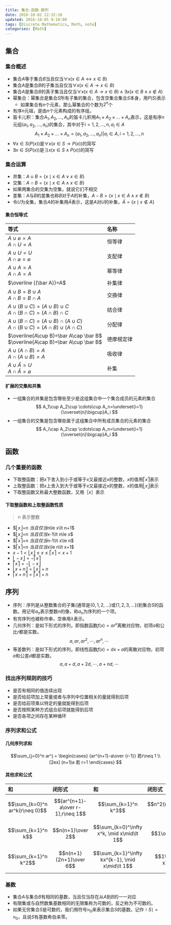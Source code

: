 ```yaml
---
title: 集合-函数-数列
date: 2016-10-02 22:32:10
updated: 2016-10-05 9:10:00
tags: [Discrete Mathematics, Math, note]
categories: [Math]
---
```

## 集合
### 集合概述
* 集合$A$等于集合$B$当且仅当$∀x(x\in A↔︎x\in B)$
* 集合$A$是集合$B$的子集当且仅当$∀x(x\in A→x\in B)$
* 集合$A$是集合$B$的真子集当且仅当$∀x(x\in A→x\in B)∧∃x(x∈B∧x∉A)$
* 幂集合：幂集合是集合$S$所有子集的集合，包含空集合集合$S$本身，用$P(S)$表示
    - 如果集合有$n$个元素，那么幂集合的个数为$2^n$个
* 有序$n$元祖，是由$n$个元素构成的有序组。
* 笛卡儿积：集合$A_1,A_2,\dots,A_n$的笛卡儿积用$A_1\times A_2\times \dots \times A_n$表示，这是有序$n$元组$(a_1,a_2,\dots,a_n)$的集合，其中对于$i=1,2,\dots,n, a_i∈A$
$$
    A_1\times A_2\times \dots \times A_n = {(a_1,a_2,\dots ,a_n)|a_i∈A,i=1,2,\dots,n}
$$
* $∀x∈S(P(x))$是$∀x(x∈S→P(x))$的简写
* $∃x∈S(P(x))$是$∃x(x∈S∧P(x))$的简写

### 集合运算
* 并集：$A\cup B=\{x\mid x\in A∨x\in B\}$
* 交集：$A\cap B=\{x\mid x\in A∧x\in B\}$
* 如果两集合的交集为空集，就说它们不相交
* 差集：$A$与$B$的差集也称$B$对于$A$的补集，$A-B=\{x\mid x\in A∧x\notin B\}$
* 令$U$为全集，集合$A$的补集用$\bar A$表示，这是$A$对$U$的补集，$\bar A=\{x\mid x\notin A\}$

#### 集合恒等式
|等式|名称|
|:--|:--|
|$A∪\varnothing=A$ <br>$A\cap U=A$|恒等律|
|$A\cup U=U$<br>$A\cap \varnothing=\varnothing$|支配律|
|$A\cup A=A$<br>$A\cap A=A$|幂等律|
|$\overline {(\bar A)}=A$|补集律|
|$A\cup B=B\cup A$<br>$A\cap B=B\cap A$|交换律|
|$A\cup (B\cup C)=(A\cup B)\cup C$<br>$A\cap(B\cap C)=(A\cap B)\cap C$|结合律|
|$A\cup(B\cap C)=(A\cup B)\cap(A\cup C)$<br>$A\cap(B\cup C)=(A\cap B)\cup(A\cap C)$|分配律|
|$\overline{A\cup B}=\bar A\cap \bar B$<br>$\overline{A\cap B}=\bar A\cup \bar B$|德摩根定律|
|$A\cup(A\cap B)=A$<br>$A\cap(A\cup B)=A$|吸收律|
|$A\cup \bar A=U$<br>$A\cap \bar A=\varnothing$|补集|

#### 扩展的交集和并集
* 一组集合的并集是包含哪些至少是这组集合中一个集合成员的元素的集合  
$$
    A_1\cup A_2\cup \cdots\cup A_n=\underset{i=1}{\overset{n}\bigcup}A_i
$$
* 一组集合的交集是包含哪些属于这组集合中所有成员集合的元素的集合
$$
    A_i\cap A_2\cap \cdots\cap A_n=\underset{i=1}{\overset{n}\bigcap}A_i
$$

## 函数
### 几个重要的函数
* 下取整函数：把$x$下舍入到小于或等于$x$又最接近$x$的整数，$x$的值用$⎡x⎤$表示
* 上取整函数：把$x$上舍入到大于或等于$x$又最接近$x$的整数，$x$的值用$⎣x⎦$表示
* 下取整函数又称最大整数函数，又用$［x］$表示

#### 下取整函数和上取整函数性质
> n 表示整数

* $⎣x⎦=n $当且仅当$n\le x\lt n+1$
* $⎣x⎦=n $当且仅当$x-1\lt n\le x$
* $⎡x⎤=n $当且仅当$n-1\lt x\le n$
* $⎡x⎤=n $当且仅当$x\le n\lt x+1$
* $x-1\lt ⎣x⎦\le x\le ⎡x⎤\lt x+1$
* $⎣-x⎦=-⎡x⎤$
* $⎡x⎤=-⎣-x⎦$
* $⎣x+n⎦=⎣x⎦+n$
* $⎡x+n⎤=⎡x⎤+n$

## 序列
* 序列：序列是从整数集合的子集(通常是$\{0,1,2,\dots \}$或$\{1,2,3,\dots \}$)到集合$S$的函数。用记号$a_n$表示整数$n$的像，称$a_n$为序列的一个项。
* 有穷序列也被称作串，空串用$\lambda$表示。
* 几何序列：是如下形式的序列，即指数函数$f(x)=ar^x$离散对应物，初项$a$和公比$r$都是实数。
$$
a, ar, ar^2, \cdots ,ar^n, \cdots
$$
* 等差数列：是如下形式的序列，即线性函数$f(x)=dx+a$的离散对应物，初项$a$和公差$d$都是实数。
$$
    a, a+d, a+2d, \cdots , a+nd, \cdots
$$

### 找出序列规则的技巧
* 是否有相同的值连续出现
* 是否给前项加上常量或者与序列中位置相关的量就得到后项
* 是否给前项乘以特定的量就能得到后项
* 是否按照某种方式组合前项就能得到后项
* 是否各项之间存在某种循环

### 序列求和公式
#### 几何序列求和
$$\sum_{j=0}^n ar^j = \begin{cases}
{ar^{n+1}-a\over {r-1}} 若r\neq 1 \\[2ex]
(n+1)a 若 r=1
\end{cases}
$$

#### 其他求和公式
|和|闭形式|和|闭形式|
|:-|:---|:-|:----|
|$$\sum_{k=0}^n ar^k(r\neq 0)$$|$${ar^{n+1}-a\over r-1},r\neq 1$$|$$\sum_{k=1}^n k^3$$|$$n^2(n+1)^2\over 4$$|
|$$\sum_{k=1}^n k$$|$$n(n+1)\over 2$$|$$\sum_{k=0}^\infty x^k, \mid x\mid\lt 1$$|$$1\over 1-x$$|
|$$\sum_{k=1}^n k^2$$|$$n(n+1)(2n+1)\over 6$$|$$\sum_{k=1}^\infty kx^{k-1}, \mid x\mid\lt 1$$|$$1\over (1-x)^2$$|

### 基数
* 集合$A$与集合$B$有相同的基数，当且仅当存在从$A$到$B$的一一对应
* 有限集或与自然数集基数相同的无限集称为可数的，反之称为不可数的。
* 如果无穷集合$S$是可数的，我们用符号$\aleph_0$来表示集合$S$的基数。记作$\mid S\mid=\aleph_0$，且说$S$有基数希伯来零。





